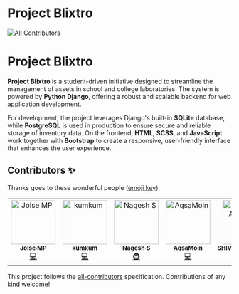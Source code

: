# Project Blixtro
<!-- ALL-CONTRIBUTORS-BADGE:START - Do not remove or modify this section -->
[![All Contributors](https://img.shields.io/badge/all_contributors-5-orange.svg?style=flat-square)](#contributors-)
<!-- ALL-CONTRIBUTORS-BADGE:END -->
# Project Blixtro

**Project Blixtro** is a student-driven initiative designed to streamline the management of assets in school and college laboratories. The system is powered by **Python Django**, offering a robust and scalable backend for web application development.

For development, the project leverages Django's built-in **SQLite** database, while **PostgreSQL** is used in production to ensure secure and reliable storage of inventory data. On the frontend, **HTML**, **SCSS**, and **JavaScript** work together with **Bootstrap** to create a responsive, user-friendly interface that enhances the user experience.




## Contributors ✨

Thanks goes to these wonderful people ([emoji key](https://allcontributors.org/docs/en/emoji-key)):

<!-- ALL-CONTRIBUTORS-LIST:START - Do not remove or modify this section -->
<!-- prettier-ignore-start -->
<!-- markdownlint-disable -->
<table>
  <tbody>
    <tr>
      <td align="center" valign="top" width="14.28%"><a href="https://github.com/joisemp"><img src="https://avatars.githubusercontent.com/u/69669027?v=4?s=100" width="100px;" alt="Joise MP"/><br /><sub><b>Joise MP</b></sub></a><br /><a href="https://github.com/joisemp/project-blixtro/commits?author=joisemp" title="Code">💻</a></td>
      <td align="center" valign="top" width="14.28%"><a href="https://github.com/kumkum671"><img src="https://avatars.githubusercontent.com/u/146065195?v=4?s=100" width="100px;" alt="kumkum"/><br /><sub><b>kumkum</b></sub></a><br /><a href="https://github.com/joisemp/project-blixtro/commits?author=kumkum671" title="Code">💻</a></td>
      <td align="center" valign="top" width="14.28%"><a href="https://github.com/Nagesh-s36"><img src="https://avatars.githubusercontent.com/u/126268986?v=4?s=100" width="100px;" alt="Nagesh S"/><br /><sub><b>Nagesh S</b></sub></a><br /><a href="#infra-Nagesh-s36" title="Infrastructure (Hosting, Build-Tools, etc)">🚇</a></td>
      <td align="center" valign="top" width="14.28%"><a href="https://github.com/AqsaMoin"><img src="https://avatars.githubusercontent.com/u/164524187?v=4?s=100" width="100px;" alt="AqsaMoin"/><br /><sub><b>AqsaMoin</b></sub></a><br /><a href="https://github.com/joisemp/project-blixtro/commits?author=AqsaMoin" title="Code">💻</a></td>
      <td align="center" valign="top" width="14.28%"><a href="https://github.com/SHIVASHAMBHAVI"><img src="https://avatars.githubusercontent.com/u/164608989?v=4?s=100" width="100px;" alt="SHIVASHAMBHAVI"/><br /><sub><b>SHIVASHAMBHAVI</b></sub></a><br /><a href="#design-SHIVASHAMBHAVI" title="Design">🎨</a></td>
    </tr>
  </tbody>
</table>

<!-- markdownlint-restore -->
<!-- prettier-ignore-end -->

<!-- ALL-CONTRIBUTORS-LIST:END -->

This project follows the [all-contributors](https://github.com/all-contributors/all-contributors) specification. Contributions of any kind welcome!

